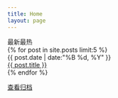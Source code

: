 ```yaml
---
title: Home
layout: page
---
```

<div class="page-title" id="latest-posts">最新最热</div>
<div class="archive-main">
  {% for post in site.posts limit:5 %}
    <div class="archive-item">
      <div class="archive-date">{{ post.date | date:"%B %d, %Y" }}</div>
      <div class="archive-title"><a href="{{ post.url | relative_url }}">{{ post.title }}</a></div>
    </div>
  {% endfor %}
</div>
<p class="archive-more">
  <a href="{{ "/archive.html" | relative_url }}">查看归档</a>
</p>
